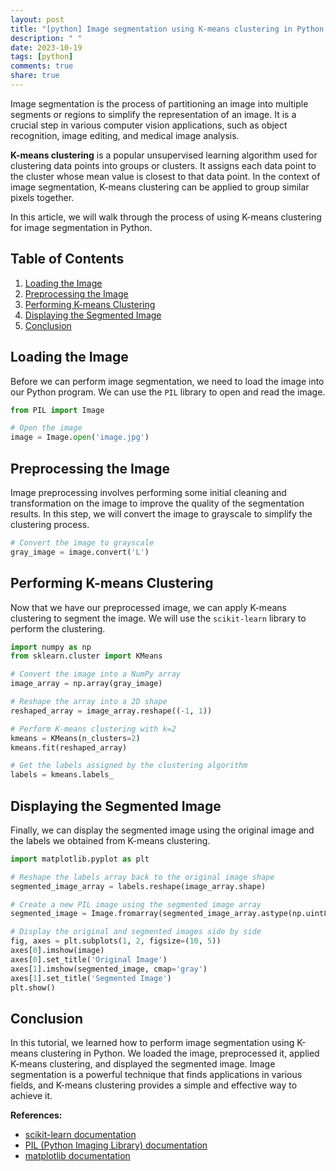 ```yaml
---
layout: post
title: "[python] Image segmentation using K-means clustering in Python."
description: " "
date: 2023-10-19
tags: [python]
comments: true
share: true
---
```


Image segmentation is the process of partitioning an image into multiple segments or regions to simplify the representation of an image. It is a crucial step in various computer vision applications, such as object recognition, image editing, and medical image analysis.

**K-means clustering** is a popular unsupervised learning algorithm used for clustering data points into groups or clusters. It assigns each data point to the cluster whose mean value is closest to that data point. In the context of image segmentation, K-means clustering can be applied to group similar pixels together.

In this article, we will walk through the process of using K-means clustering for image segmentation in Python.

## Table of Contents
1. [Loading the Image](#loading-the-image)
2. [Preprocessing the Image](#preprocessing-the-image)
3. [Performing K-means Clustering](#performing-k-means-clustering)
4. [Displaying the Segmented Image](#displaying-the-segmented-image)
5. [Conclusion](#conclusion)

## Loading the Image <a name="loading-the-image"></a>

Before we can perform image segmentation, we need to load the image into our Python program. We can use the `PIL` library to open and read the image.

```python
from PIL import Image

# Open the image
image = Image.open('image.jpg')
```

## Preprocessing the Image <a name="preprocessing-the-image"></a>

Image preprocessing involves performing some initial cleaning and transformation on the image to improve the quality of the segmentation results. In this step, we will convert the image to grayscale to simplify the clustering process.

```python
# Convert the image to grayscale
gray_image = image.convert('L')
```

## Performing K-means Clustering <a name="performing-k-means-clustering"></a>

Now that we have our preprocessed image, we can apply K-means clustering to segment the image. We will use the `scikit-learn` library to perform the clustering.

```python
import numpy as np
from sklearn.cluster import KMeans

# Convert the image into a NumPy array
image_array = np.array(gray_image)

# Reshape the array into a 2D shape
reshaped_array = image_array.reshape((-1, 1))

# Perform K-means clustering with k=2
kmeans = KMeans(n_clusters=2)
kmeans.fit(reshaped_array)

# Get the labels assigned by the clustering algorithm
labels = kmeans.labels_
```

## Displaying the Segmented Image <a name="displaying-the-segmented-image"></a>

Finally, we can display the segmented image using the original image and the labels we obtained from K-means clustering.

```python
import matplotlib.pyplot as plt

# Reshape the labels array back to the original image shape
segmented_image_array = labels.reshape(image_array.shape)

# Create a new PIL image using the segmented image array
segmented_image = Image.fromarray(segmented_image_array.astype(np.uint8))

# Display the original and segmented images side by side
fig, axes = plt.subplots(1, 2, figsize=(10, 5))
axes[0].imshow(image)
axes[0].set_title('Original Image')
axes[1].imshow(segmented_image, cmap='gray')
axes[1].set_title('Segmented Image')
plt.show()
```

## Conclusion <a name="conclusion"></a>

In this tutorial, we learned how to perform image segmentation using K-means clustering in Python. We loaded the image, preprocessed it, applied K-means clustering, and displayed the segmented image. Image segmentation is a powerful technique that finds applications in various fields, and K-means clustering provides a simple and effective way to achieve it.

**References:**
- [scikit-learn documentation](https://scikit-learn.org/stable/modules/generated/sklearn.cluster.KMeans.html)
- [PIL (Python Imaging Library) documentation](https://pillow.readthedocs.io/en/stable/)
- [matplotlib documentation](https://matplotlib.org/)